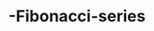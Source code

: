 # -Fibonacci-series
 <script>
let n=9;
function fib(n)
{
if (n <=1)
return n;
return fib(n-1) + fib(n-2);
}
document.write(fib(n));
</script>


